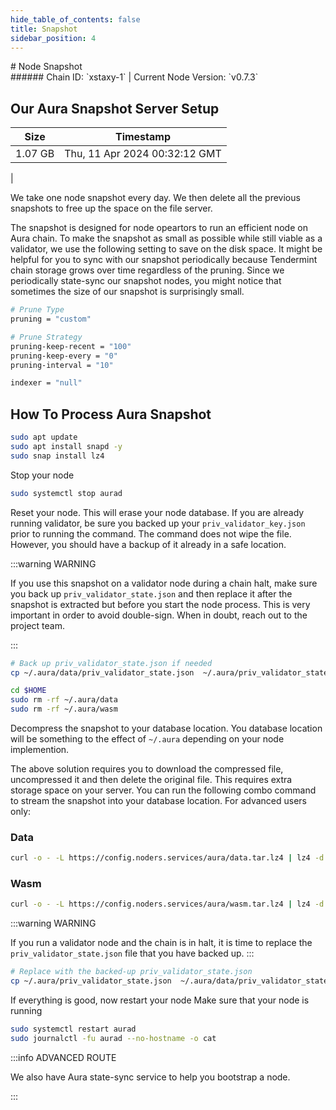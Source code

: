 ```yaml
---
hide_table_of_contents: false
title: Snapshot
sidebar_position: 4
---
```


<div class="h1-with-icon icon-aura">
# Node Snapshot
</div>
###### Chain ID: `xstaxy-1` | Current Node Version: `v0.7.3`

## Our Aura Snapshot Server Setup

| Size   | Timestamp   |
|--------|-------------|
| 1.07 GB | Thu, 11 Apr 2024 00:32:12 GMT |


We take one node snapshot every day. We then delete all the previous snapshots to free up the space on the file server.

The snapshot is designed for node opeartors to run an efficient node on Aura chain. To make the snapshot as small as possible while still viable as a validator, we use the following setting to save on the disk space. It might be helpful for you to sync with our snapshot periodically because Tendermint chain storage grows over time regardless of the pruning. Since we periodically state-sync our snapshot nodes, you might notice that sometimes the size of our snapshot is surprisingly small.

```bash title="app.toml"
# Prune Type
pruning = "custom"

# Prune Strategy
pruning-keep-recent = "100"
pruning-keep-every = "0"
pruning-interval = "10"
```

```bash title="config.toml"
indexer = "null"
```

## How To Process Aura Snapshot
```bash
sudo apt update
sudo apt install snapd -y
sudo snap install lz4
```

Stop your node
```bash
sudo systemctl stop aurad
```
Reset your node. This will erase your node database. If you are already running validator, be sure you backed up your `priv_validator_key.json` prior to running the command. The command does not wipe the file. However, you should have a backup of it already in a safe location.

:::warning WARNING

If you use this snapshot on a validator node during a chain halt, make sure you back up `priv_validator_state.json` and then replace it after the snapshot is extracted but before you start the node process. This is very important in order to avoid double-sign. When in doubt, reach out to the project team.

:::

```bash
# Back up priv_validator_state.json if needed
cp ~/.aura/data/priv_validator_state.json  ~/.aura/priv_validator_state.json

cd $HOME
sudo rm -rf ~/.aura/data
sudo rm -rf ~/.aura/wasm
```

Decompress the snapshot to your database location. You database location will be something to the effect of `~/.aura` depending on your node implemention.

The above solution requires you to download the compressed file, uncompressed it and then delete the original file. This requires extra storage space on your server. You can run the following combo command to stream the snapshot into your database location. For advanced users only:
### Data
```bash
curl -o - -L https://config.noders.services/aura/data.tar.lz4 | lz4 -d | tar -x -C ~/.aura
```
### Wasm
```bash
curl -o - -L https://config.noders.services/aura/wasm.tar.lz4 | lz4 -d | tar -x -C ~/.aura
```

:::warning WARNING

If you run a validator node and the chain is in halt, it is time to replace the `priv_validator_state.json` file that you have backed up.
:::

```bash
# Replace with the backed-up priv_validator_state.json
cp ~/.aura/priv_validator_state.json  ~/.aura/data/priv_validator_state.json
```

If everything is good, now restart your node
Make sure that your node is running

```bash
sudo systemctl restart aurad
sudo journalctl -fu aurad --no-hostname -o cat
```

:::info ADVANCED ROUTE

We also have Aura state-sync service to help you bootstrap a node.

:::

